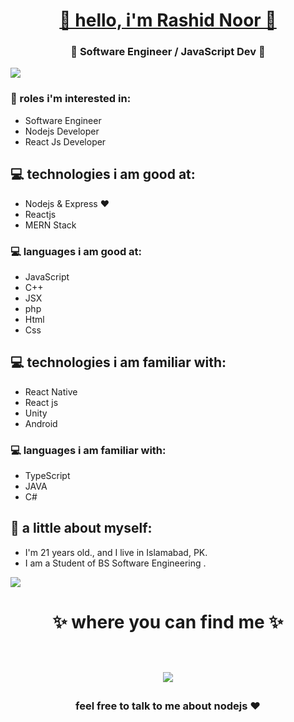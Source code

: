 <h1 align="center"> <a  href="https://salmaniqbal.me/" target="_blank" >🤩 hello, i'm Rashid Noor 🤩 </a></h1>
<h3 align="center">🚀 Software Engineer / JavaScript Dev 🚀</h3>

<img src="https://yata-apix-a9caea66-ad78-425f-aa08-e292558ebb65.lss.locawebcorp.com.br/b7c7dbff38ae4f419c94ce8d2254b9d9.png"> 

### :office: roles i'm interested in:
- Software Engineer
- Nodejs Developer
- React Js Developer

## 💻 technologies i am good at:
- Nodejs & Express ❤
- Reactjs
- MERN Stack


### 💻 languages i am good at:
- JavaScript
- C++
- JSX
- php
- Html
- Css

## 💻 technologies i am familiar with:
- React Native
- React js
- Unity
- Android

### 💻 languages i am familiar with:
- TypeScript
- JAVA
- C#

## 👧 a little about myself:
- I'm 21 years old., and I live in Islamabad, PK.
- I am a Student of BS Software Engineering .

<img src="https://yata-apix-a9caea66-ad78-425f-aa08-e292558ebb65.lss.locawebcorp.com.br/b7c7dbff38ae4f419c94ce8d2254b9d9.png"> 

<h1 align="center">
✨ where you can find me ✨
  
  <p align="center"><br/>
   <a href="https://www.linkedin.com/in/rashid-noor-b25962154">
    <img src="https://img.shields.io/badge/linkedin-Rashid--Noor-blue">
  </a>
</p>
</h1>

<h3 align="center"><strong> feel free to talk to me about nodejs ❤ </strong> </h3>
